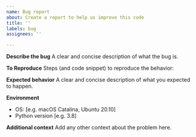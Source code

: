 ```yaml
---
name: Bug report
about: Create a report to help us improve this code
title: ''
labels: bug
assignees: ''

---
```


**Describe the bug**
A clear and concise description of what the bug is.

**To Reproduce**
Steps (and code snippet) to reproduce the behavior:

**Expected behavior**
A clear and concise description of what you expected to happen.

**Environment**
 - OS: [e.g. macOS Catalina, Ubuntu 20.10]
 - Python version [e.g. 3.8]

**Additional context**
Add any other context about the problem here.
